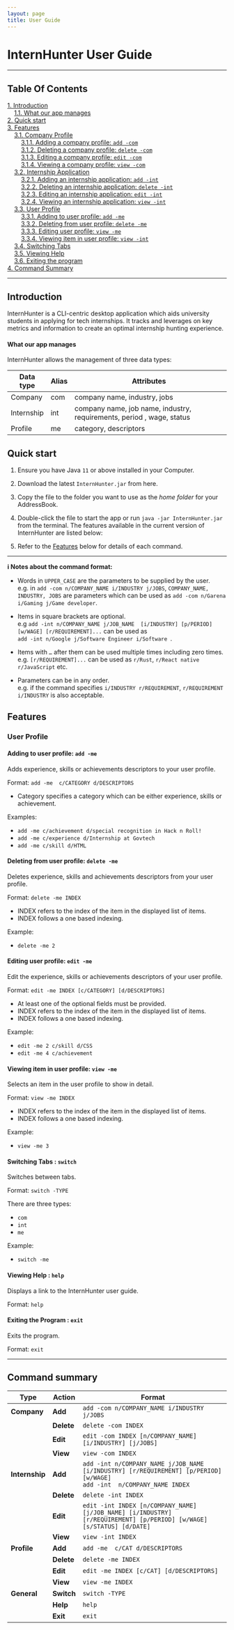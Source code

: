 ```yaml
---
layout: page
title: User Guide
---
```


# InternHunter User Guide

---

## Table Of Contents

[1. Introduction](#introduction) <br />
&nbsp;&nbsp;&nbsp;&nbsp;[1.1. What our app manages](#what-our-app-manages) <br />
[2. Quick start](#quick-start) <br />
[3. Features](#features) <br />
&nbsp;&nbsp;&nbsp;&nbsp;[3.1. Company Profile](#company-profile) <br />
&nbsp;&nbsp;&nbsp;&nbsp;&nbsp;&nbsp;&nbsp;&nbsp;[3.1.1. Adding a company profile: `add -com`](#Adding-a-company-profile) <br />
&nbsp;&nbsp;&nbsp;&nbsp;&nbsp;&nbsp;&nbsp;&nbsp;[3.1.2. Deleting a company profile: `delete -com`](#Deleting-a-company-profile) <br />
&nbsp;&nbsp;&nbsp;&nbsp;&nbsp;&nbsp;&nbsp;&nbsp;[3.1.3. Editing a company profile: `edit -com`](#Editing-a-company-profile) <br />
&nbsp;&nbsp;&nbsp;&nbsp;&nbsp;&nbsp;&nbsp;&nbsp;[3.1.4. Viewing a company profile: `view -com`](#Viewing-a-company-profile) <br />
&nbsp;&nbsp;&nbsp;&nbsp;[3.2. Internship Application](#internship-application) <br />
&nbsp;&nbsp;&nbsp;&nbsp;&nbsp;&nbsp;&nbsp;&nbsp;[3.2.1. Adding an internship application: `add -int`](#Adding-an-internship-application) <br />
&nbsp;&nbsp;&nbsp;&nbsp;&nbsp;&nbsp;&nbsp;&nbsp;[3.2.2. Deleting an internship application: `delete -int`](#Deleting-an-internship-application) <br />
&nbsp;&nbsp;&nbsp;&nbsp;&nbsp;&nbsp;&nbsp;&nbsp;[3.2.3. Editing an internship application: `edit -int`](#Editing-an-internship-application) <br />
&nbsp;&nbsp;&nbsp;&nbsp;&nbsp;&nbsp;&nbsp;&nbsp;[3.2.4. Viewing an internship application: `view -int`](#Viewing-an-internship-application) <br />
&nbsp;&nbsp;&nbsp;&nbsp;[3.3. User Profile](#user-profile) <br />
&nbsp;&nbsp;&nbsp;&nbsp;&nbsp;&nbsp;&nbsp;&nbsp;[3.3.1. Adding to user profile: `add -me`](#adding-to-user-profile-add--me) <br />
&nbsp;&nbsp;&nbsp;&nbsp;&nbsp;&nbsp;&nbsp;&nbsp;[3.3.2. Deleting from user profile: `delete -me`](#deleting-from-user-profile-delete--me) <br />
&nbsp;&nbsp;&nbsp;&nbsp;&nbsp;&nbsp;&nbsp;&nbsp;[3.3.3. Editing user profile: `view -me`](#editing-user-profile-edit--me) <br />
&nbsp;&nbsp;&nbsp;&nbsp;&nbsp;&nbsp;&nbsp;&nbsp;[3.3.4. Viewing item in user profile: `view -int`](#viewing-item-in-user-profile-view--me) <br />
&nbsp;&nbsp;&nbsp;&nbsp;[3.4. Switching Tabs](#switching-tabs) <br />
&nbsp;&nbsp;&nbsp;&nbsp;[3.5. Viewing Help](#viewing-help) <br />
&nbsp;&nbsp;&nbsp;&nbsp;[3.6. Exiting the program](#exiting-the-program) <br />
[4. Command Summary](#command-summary) <br />

---

## Introduction

InternHunter is a CLI-centric desktop application which aids university students in applying for tech internships. It tracks and leverages on key metrics and information to create an optimal internship hunting experience.

#### What our app manages

InternHunter allows the management of three data types:

Data type | Alias | Attributes
----------|-------|-----------
Company | com | company name, industry, jobs
Internship | int | company name, job name, industry, requirements, period , wage, status
Profile | me | category, descriptors

## Quick start

1. Ensure you have Java `11` or above installed in your Computer.

1. Download the latest `InternHunter.jar` from here.

1. Copy the file to the folder you want to use as the _home folder_ for your AddressBook.

1. Double-click the file to start the app or run `java -jar InternHunter.jar` from the terminal. The features available in the current version of InternHunter are listed below: 

1. Refer to the [Features](#features) below for details of each command.

--------------------------------------------------------------------------------------------------------------------

**:information_source: Notes about the command format:**<br>

* Words in `UPPER_CASE` are the parameters to be supplied by the user.<br>
  e.g. in `add -com n/COMPANY_NAME i/INDUSTRY j/JOBS`, `COMPANY_NAME, INDUSTRY, JOBS` are parameters which can be used as `add -com n/Garena i/Gaming j/Game developer`.

* Items in square brackets are optional.<br>
  e.g `add -int n/COMPANY_NAME j/JOB_NAME  [i/INDUSTRY] [p/PERIOD] [w/WAGE] [r/REQUIREMENT]...` can be used as <br/> `add -int n/Google j/Software Engineer i/Software
`.

* Items with `…`​ after them can be used multiple times including zero times.<br>
  e.g. `[r/REQUIREMENT]...​` can be used as `r/Rust`, `r/React native r/JavaScript` etc.

* Parameters can be in any order.<br>
  e.g. if the command specifies `i/INDUSTRY r/REQUIREMENT`, `r/REQUIREMENT i/INDUSTRY` is also acceptable.

</div>

## Features

### User Profile

#### Adding to user profile: `add -me`

Adds experience, skills or achievements descriptors to your user profile.

Format: `add -me  c/CATEGORY d/DESCRIPTORS`

* Category specifies a category which can be either experience, skills or achievement.

Examples:
* `add -me c/achievement d/special recognition in Hack n Roll!`
* `add -me c/experience d/Internship at Govtech`
* `add -me c/skill d/HTML`

#### Deleting from user profile: `delete -me`

Deletes experience, skills and achievements descriptors from your user profile.

Format: `delete -me INDEX`

* INDEX refers to the index of the item in the displayed list of items.
* INDEX follows a one based indexing.

Example:
* `delete -me 2`

#### Editing user profile: `edit -me`

Edit the experience, skills or achievements descriptors of your user profile.

Format: `edit -me INDEX [c/CATEGORY] [d/DESCRIPTORS] `

* At least one of the optional fields must be provided.
* INDEX refers to the index of the item in the displayed list of items.
* INDEX follows a one based indexing.

Example:
* `edit -me 2 c/skill d/CSS`
* `edit -me 4 c/achievement`

#### Viewing item in user profile: `view -me`

Selects an item in the user profile to show in detail.

Format: `view -me INDEX`

* INDEX refers to the index of the item in the displayed list of items.
* INDEX follows a one based indexing.

Example:
* `view -me 3`

#### Switching Tabs : `switch`
Switches between tabs.

Format: `switch -TYPE`

There are three types:
* `com`
* `int`
* `me`

Example: 
* `switch -me`

#### Viewing Help : `help`
Displays a link to the InternHunter user guide.

Format: `help`

#### Exiting the Program : `exit`
Exits the program.

Format: `exit`

--------------------------------------------------------------------------------------------------------------------

## Command summary

Type            | Action     | Format
----------------|------------|------------------
**Company**     | **Add**    | `add -com n/COMPANY_NAME i/INDUSTRY j/JOBS`
&nbsp;          | **Delete** | `delete -com INDEX`
&nbsp;          | **Edit**   | `edit -com INDEX [n/COMPANY_NAME] [i/INDUSTRY] [j/JOBS]`
&nbsp;          | **View**   | `view -com INDEX`
**Internship**  | **Add**    | `add -int n/COMPANY_NAME j/JOB_NAME  [i/INDUSTRY] [r/REQUIREMENT] [p/PERIOD] [w/WAGE]` <br/> `add -int  n/COMPANY_NAME INDEX`
&nbsp;          | **Delete** | `delete -int INDEX`
&nbsp;          | **Edit**   | `edit -int INDEX [n/COMPANY_NAME] [j/JOB_NAME] [i/INDUSTRY] [r/REQUIREMENT] [p/PERIOD] [w/WAGE] [s/STATUS] [d/DATE]`
&nbsp;          | **View**   | `view -int INDEX`
**Profile**     | **Add**    | `add -me  c/CAT d/DESCRIPTORS`
&nbsp;          | **Delete** | `delete -me INDEX`
&nbsp;          | **Edit**   | `edit -me INDEX [c/CAT] [d/DESCRIPTORS]`
&nbsp;          | **View**   | `view -me INDEX`
**General**     | **Switch** | `switch -TYPE`
&nbsp;          | **Help**   | `help`
&nbsp;          | **Exit**   | `exit`
